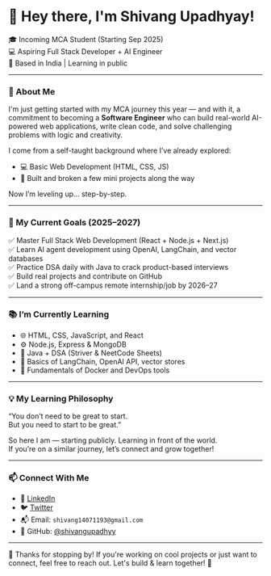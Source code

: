 # 👋 Hey there, I'm Shivang Upadhyay!

🎓 Incoming MCA Student (Starting Sep 2025)  
💻 Aspiring Full Stack Developer + AI Engineer  
📍 Based in India | Learning in public

---

### 🚀 About Me

I'm just getting started with my MCA journey this year — and with it, a commitment to becoming a **Software Engineer** who can build real-world AI-powered web applications, write clean code, and solve challenging problems with logic and creativity.

I come from a self-taught background where I’ve already explored:
- 💻 Basic Web Development (HTML, CSS, JS)
- 🧪 Built and broken a few mini projects along the way

Now I’m leveling up... step-by-step.

---

### 🎯 My Current Goals (2025–2027)

✅ Master Full Stack Web Development (React + Node.js + Next.js)  
✅ Learn AI agent development using OpenAI, LangChain, and vector databases  
✅ Practice DSA daily with Java to crack product-based interviews  
✅ Build real projects and contribute on GitHub  
✅ Land a strong off-campus remote internship/job by 2026–27

---

### 📚 I’m Currently Learning

- 🌐 HTML, CSS, JavaScript, and React  
- ⚙️ Node.js, Express & MongoDB  
- 🧮 Java + DSA (Striver & NeetCode Sheets)  
- 🤖 Basics of LangChain, OpenAI API, vector stores  
- 🐳 Fundamentals of Docker and DevOps tools

---


### 💡 My Learning Philosophy

“You don’t need to be great to start.  
But you need to start to be great.”

So here I am — starting publicly. Learning in front of the world.  
If you’re on a similar journey, let’s connect and grow together!

---

### 📫 Connect With Me

- 💼 [LinkedIn](https://www.linkedin.com/in/shivang-upadhyay-70277a240/)  
- 🐦 [Twitter](https://x.com/Shiv_ang07)  
- 📬 Email: `shivang14071193@gmail.com`  
- 🧠 GitHub: [@shivangupadhyy](https://github.com/shivangupadhyy)

---

🌟 Thanks for stopping by! If you're working on cool projects or just want to connect, feel free to reach out. Let's build & learn together! 🚀
